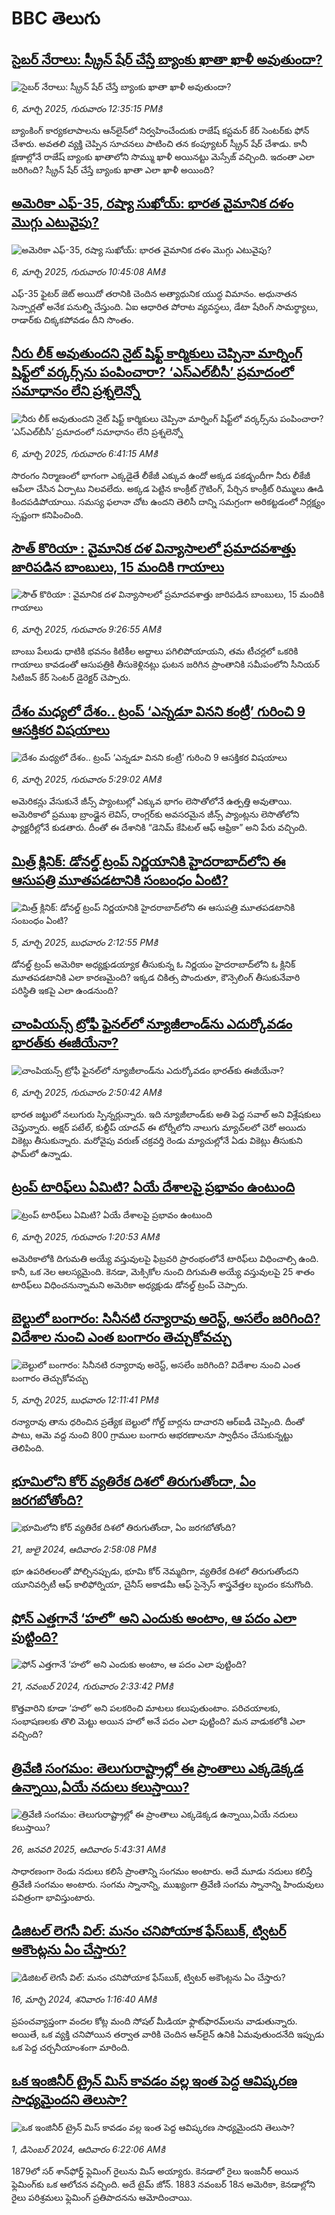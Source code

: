 # BBC తెలుగు## [సైబర్ నేరాలు:  స్క్రీన్ షేర్ చేస్తే  బ్యాంకు ఖాతా ఖాళీ అవుతుందా? ](https://www.bbc.com/telugu/articles/czedry450zzo?at_campaign=githubrss)![సైబర్ నేరాలు:  స్క్రీన్ షేర్ చేస్తే  బ్యాంకు ఖాతా ఖాళీ అవుతుందా? ](https://ichef.bbci.co.uk/ace/standard/240/cpsprodpb/7939/live/f90d1f90-fa71-11ef-9e61-71ee71f26eb1.jpg)_6, మార్చి 2025, గురువారం 12:35:15 PMకి_బ్యాంకింగ్ కార్యకలాపాలను ఆన్‌లైన్‌లో నిర్వహించేందుకు రాజేష్ కస్టమర్ కేర్ సెంటర్‌కు ఫోన్ చేశారు. అవతలి వ్యక్తి చెప్పిన సూచనలు పాటించి తన కంప్యూటర్ స్క్రీన్ షేర్ చేశాడు. కానీ క్షణాల్లోనే రాజేష్ బ్యాంకు ఖాతాలోని సొమ్ము ఖాళీ అయినట్టు మెస్సేజ్ వచ్చింది.  ఇదంతా ఎలా జరిగింది? స్క్రీన్ షేర్ చేస్తే బ్యాంకు ఖాతా ఎలా ఖాళీ అయింది?## [అమెరికా ఎఫ్-35, రష్యా సుఖోయ్: భారత వైమానిక దళం మొగ్గు ఎటువైపు?](https://www.bbc.com/telugu/articles/cq5z3vjwlngo?at_campaign=githubrss)![అమెరికా ఎఫ్-35, రష్యా సుఖోయ్: భారత వైమానిక దళం మొగ్గు ఎటువైపు?](https://ichef.bbci.co.uk/ace/standard/240/cpsprodpb/4357/live/f51a8bd0-fa75-11ef-8dcb-3f023053714d.jpg)_6, మార్చి 2025, గురువారం 10:45:08 AMకి_ఎఫ్-35 ఫైటర్ జెట్ అయిదో తరానికి చెందిన అత్యాధునిక యుద్ధ విమానం. అధునాతన సెన్సార్లతో అనేక పనుల్ని చేస్తుంది. ఏఐ ఆధారిత పోరాట వ్యవస్థలు, డేటా షేరింగ్ సామర్థ్యాలు, రాడార్‌కు చిక్కకపోవడం దీని సొంతం.## [నీరు లీక్ అవుతుందని నైట్ షిఫ్ట్ కార్మికులు చెప్పినా మార్నింగ్ షిఫ్ట్‌లో వర్కర్స్‌ను పంపించారా? ‘ఎస్ఎల్‌బీసీ’ ప్రమాదంలో సమాధానం లేని ప్రశ్నలెన్నో](https://www.bbc.com/telugu/articles/ce8m7gx83rlo?at_campaign=githubrss)![నీరు లీక్ అవుతుందని నైట్ షిఫ్ట్ కార్మికులు చెప్పినా మార్నింగ్ షిఫ్ట్‌లో వర్కర్స్‌ను పంపించారా? ‘ఎస్ఎల్‌బీసీ’ ప్రమాదంలో సమాధానం లేని ప్రశ్నలెన్నో](https://ichef.bbci.co.uk/ace/standard/240/cpsprodpb/3822/live/2b4c5910-fa56-11ef-a503-4177787e4851.jpg)_6, మార్చి 2025, గురువారం 6:41:15 AMకి_సొరంగం నిర్మాణంలో భాగంగా ఎక్కడైతే లీకేజీ ఎక్కువ ఉందో అక్కడ పకడ్బందీగా నీరు లీకేజీ ఆపేలా చేసిన ఏర్పాటు నిలవలేదు. అక్కడ పెట్టిన కాంక్రీట్ గ్రౌటింగ్, పేర్చిన కాంక్రీట్ రిమ్ములు ఊడి కిందపడిపోయాయి. సమస్య ఫలానా చోట ఉందని తెలిసీ దాన్ని సమగ్రంగా అరికట్టడంలో నిర్లక్ష్యం స్పష్టంగా కనిపించింది.## [సౌత్ కొరియా : వైమానిక దళ  విన్యాసాలలో ప్రమాదవశాత్తు జారిపడిన బాంబులు, 15 మందికి గాయాలు ](https://www.bbc.com/telugu/articles/c70ex6j4x45o?at_campaign=githubrss)![సౌత్ కొరియా : వైమానిక దళ  విన్యాసాలలో ప్రమాదవశాత్తు జారిపడిన బాంబులు, 15 మందికి గాయాలు ](https://ichef.bbci.co.uk/ace/standard/240/cpsprodpb/8783/live/220ca010-fa5d-11ef-8c03-7dfdbeeb2526.jpg)_6, మార్చి 2025, గురువారం 9:26:55 AMకి_బాంబు పేలుడు ధాటికి భవనం కిటికీల అద్దాలు పగిలిపోయాయని, తమ టీచర్లలో ఒకరికి గాయాలు కావడంతో ఆసుపత్రికి తీసుకెళ్లినట్లు  ఘటన జరిగిన ప్రాంతానికి సమీపంలోని సీనియర్ సిటిజన్ కేర్ సెంటర్ డైరెక్టర్ చెప్పారు.## [దేశం మధ్యలో దేశం.. ట్రంప్ ‘ఎన్నడూ వినని కంట్రీ’ గురించి 9 ఆసక్తికర విషయాలు](https://www.bbc.com/telugu/articles/cvg13ejv03vo?at_campaign=githubrss)![దేశం మధ్యలో దేశం.. ట్రంప్ ‘ఎన్నడూ వినని కంట్రీ’ గురించి 9 ఆసక్తికర విషయాలు](https://ichef.bbci.co.uk/ace/standard/240/cpsprodpb/e9ba/live/1f976e40-fa45-11ef-b80b-5d992a8100fd.jpg)_6, మార్చి 2025, గురువారం 5:29:02 AMకి_అమెరికన్లు వేసుకునే జీన్స్ ప్యాంటుల్లో ఎక్కువ భాగం లెసొతోలోనే ఉత్పత్తి అవుతాయి. అమెరికాలో ప్రముఖ బ్రాండ్లైన లెవిస్, రాంగ్లర్‌కు అవసరమైన జీన్స్ ప్యాంట్లను లెసొతోలోని ఫ్యాక్టరీల్లోనే కుడతారు. దీంతో ఈ దేశానికి  “డెనిమ్ కేపిటల్ ఆఫ్ ఆఫ్రికా” అని పేరు వచ్చింది.## [మిత్ర్ క్లినిక్: డోనల్డ్ ట్రంప్ నిర్ణయానికి హైదరాబాద్‌లోని ఈ ఆసుపత్రి మూతపడటానికి సంబంధం ఏంటి? ](https://www.bbc.com/telugu/articles/ckgz3d49evdo?at_campaign=githubrss)![మిత్ర్ క్లినిక్: డోనల్డ్ ట్రంప్ నిర్ణయానికి హైదరాబాద్‌లోని ఈ ఆసుపత్రి మూతపడటానికి సంబంధం ఏంటి? ](https://ichef.bbci.co.uk/ace/standard/240/cpsprodpb/32fb/live/8e6fae70-fa56-11ef-a503-4177787e4851.jpg)_5, మార్చి 2025, బుధవారం 2:12:55 PMకి_డోనల్డ్ ట్రంప్ అమెరికా అధ్యక్షుడయ్యాక తీసుకున్న ఓ నిర్ణయం హైదరాబాద్‌లోని ఓ క్లినిక్ మూతపడటానికి ఎలా కారణమైంది? ఇక్కడ చికిత్స పొందుతూ, కౌన్సెలింగ్ తీసుకునేవారి పరిస్థితి ఇకపై ఎలా ఉండనుంది?## [చాంపియన్స్‌ ట్రోఫీ ఫైనల్‌లో న్యూజీలాండ్‌ను ఎదుర్కోవడం భారత్‌కు ఈజీయేనా?](https://www.bbc.com/telugu/articles/cy83k0le88lo?at_campaign=githubrss)![చాంపియన్స్‌ ట్రోఫీ ఫైనల్‌లో న్యూజీలాండ్‌ను ఎదుర్కోవడం భారత్‌కు ఈజీయేనా?](https://ichef.bbci.co.uk/ace/standard/240/cpsprodpb/00a3/live/725d2660-fa36-11ef-8b6d-ffedfccd010d.jpg)_6, మార్చి 2025, గురువారం 2:50:42 AMకి_భారత జట్టులో నలుగురు స్పిన్నర్లున్నారు. ఇది న్యూజీలాండ్‌కు అతి పెద్ద సవాల్ అని విశ్లేషకులు చెప్తున్నారు. అక్షర్ పటేల్, కుల్దీప్ యాదవ్ ఈ టోర్నీలోని నాలుగు మ్యాచ్‌లలో చెరో అయిదు వికెట్లు తీసుకున్నారు. మరోవైపు వరుణ్ చక్రవర్తి రెండు మ్యాచుల్లోనే ఏడు వికెట్లు తీసుకుని ఫామ్‌లో ఉన్నాడు.## [ట్రంప్ టారిఫ్‌లు ఏమిటి? ఏయే దేశాలపై ప్రభావం ఉంటుంది](https://www.bbc.com/telugu/articles/czdnvvgze03o?at_campaign=githubrss)![ట్రంప్ టారిఫ్‌లు ఏమిటి? ఏయే దేశాలపై ప్రభావం ఉంటుంది](https://ichef.bbci.co.uk/ace/standard/240/cpsprodpb/825e/live/7b8ea4b0-f915-11ef-896e-d7e7fb1719a4.jpg)_6, మార్చి 2025, గురువారం 1:20:53 AMకి_అమెరికాలోకి దిగుమతి అయ్యే వస్తువులపై ఫిబ్రవరి ప్రారంభంలోనే టారిఫ్‌లు విధించాల్సి ఉంది. కానీ, ఒక నెల ఆలస్యమైంది. కెనడా, మెక్సికోల నుంచి దిగుమతి అయ్యే వస్తువులపై 25 శాతం టారిఫ్‌లు విధించనున్నామని అమెరికా అధ్యక్షుడు డోనల్డ్ ట్రంప్ చెప్పారు.## [బెల్టులో బంగారం:  సినీనటి రన్యారావు అరెస్ట్, అసలేం జరిగింది? విదేశాల నుంచి ఎంత బంగారం తెచ్చుకోవచ్చు](https://www.bbc.com/telugu/articles/c743zgwxxd8o?at_campaign=githubrss)![బెల్టులో బంగారం:  సినీనటి రన్యారావు అరెస్ట్, అసలేం జరిగింది? విదేశాల నుంచి ఎంత బంగారం తెచ్చుకోవచ్చు](https://ichef.bbci.co.uk/ace/standard/240/cpsprodpb/ec64/live/e4045360-f9aa-11ef-8c03-7dfdbeeb2526.jpg)_5, మార్చి 2025, బుధవారం 12:11:41 PMకి_రన్యారావు తాను ధరించిన ప్రత్యేక బెల్టులో గోల్డ్ బార్లను దాచారని ఆర్ఐడీ చెప్పింది.  దీంతో పాటు, ఆమె వద్ద నుంచి 800 గ్రాముల బంగారు ఆభరణాలనూ  స్వాధీనం చేసుకున్నట్టు తెలిపింది.## [భూమిలోని కోర్ వ్యతిరేక దిశలో తిరుగుతోందా, ఏం జరగబోతోంది?](https://www.bbc.com/telugu/articles/crgr7rnd7g4o?at_campaign=githubrss)![భూమిలోని కోర్ వ్యతిరేక దిశలో తిరుగుతోందా, ఏం జరగబోతోంది?](https://ichef.bbci.co.uk/ace/standard/240/cpsprodpb/cc28/live/4457bc00-3ec3-11ef-b2f4-77406157b906.jpg)_21, జులై 2024, ఆదివారం 2:58:08 PMకి_భూ ఉపరితలంతో పోల్చినప్పుడు, భూమి కోర్ నెమ్మదిగా, వ్యతిరేక దిశలో తిరుగుతోందని యూనివర్సిటీ ఆఫ్ కాలిఫోర్నియా, చైనీస్ అకాడమీ ఆఫ్ సైన్సెస్‌ శాస్త్రవేత్తల బృందం కనుగొంది.## [ఫోన్ ఎత్తగానే ‘హలో’ అని ఎందుకు అంటాం, ఆ పదం ఎలా పుట్టింది?](https://www.bbc.com/telugu/articles/cgj7x7gdjq4o?at_campaign=githubrss)![ఫోన్ ఎత్తగానే ‘హలో’ అని ఎందుకు అంటాం, ఆ పదం ఎలా పుట్టింది?](https://ichef.bbci.co.uk/ace/standard/240/cpsprodpb/0618/live/7a20ebb0-a807-11ef-b21e-5359bd56d02f.jpg)_21, నవంబర్ 2024, గురువారం 2:33:42 PMకి_కొత్తవారిని కూడా ‘హలో’ అని పలకరించి మాటలు కలుపుతుంటాం.  పరిచయాలకు, సంభాషణలకు తొలి మెట్టు అయిన హలో అనే పదం ఎలా పుట్టింది? మన వాడుకలోకి ఎలా వచ్చింది?## [త్రివేణి సంగమం: తెలుగురాష్ట్రాల్లో ఈ ప్రాంతాలు ఎక్కడెక్కడ ఉన్నాయి,ఏయే నదులు కలుస్తాయి? ](https://www.bbc.com/telugu/articles/cz7elrr17jeo?at_campaign=githubrss)![త్రివేణి సంగమం: తెలుగురాష్ట్రాల్లో ఈ ప్రాంతాలు ఎక్కడెక్కడ ఉన్నాయి,ఏయే నదులు కలుస్తాయి? ](https://ichef.bbci.co.uk/ace/standard/240/cpsprodpb/9dad/live/7f50e780-da42-11ef-a37f-eba91255dc3d.jpg)_26, జనవరి 2025, ఆదివారం 5:43:31 AMకి_సాధారణంగా రెండు నదులు కలిసే ప్రాంతాన్ని సంగమం అంటారు. అదే మూడు నదులు కలిస్తే త్రివేణి సంగమం అంటారు. సంగమ స్నానాన్ని, ముఖ్యంగా త్రివేణి సంగమ స్నానాన్ని హిందువులు పవిత్రంగా భావిస్తుంటారు.## [డిజిటల్ లెగసీ విల్: మనం చనిపోయాక ఫేస్‌బుక్, ట్విటర్‌ అకౌంట్లను ఏం చేస్తారు?](https://www.bbc.com/telugu/articles/cx0zl1qeyq2o?at_campaign=githubrss)![డిజిటల్ లెగసీ విల్: మనం చనిపోయాక ఫేస్‌బుక్, ట్విటర్‌ అకౌంట్లను ఏం చేస్తారు?](https://ichef.bbci.co.uk/ace/standard/240/cpsprodpb/bea2/live/2323ffd0-e2d4-11ee-9410-0f893255c2a0.jpg)_16, మార్చి 2024, శనివారం 1:16:40 AMకి_ప్రపంచవ్యాప్తంగా వందల కోట్ల మంది సోషల్ మీడియా ఫ్లాట్‌ఫారమ్‌లను వాడుతున్నారు. అయితే, ఒక వ్యక్తి చనిపోయిన తర్వాత వారికి చెందిన ఆన్‌లైన్ ఉనికి ఏమవుతుందనేది ఇప్పుడు ఒక పెద్ద చర్చనీయాంశంగా మారింది.## [ఒక ఇంజినీర్ ట్రైన్ మిస్ కావడం వల్ల ఇంత పెద్ద ఆవిష్కరణ సాధ్యమైందని తెలుసా?](https://www.bbc.com/telugu/articles/c774y4mdrgdo?at_campaign=githubrss)![ఒక ఇంజినీర్ ట్రైన్ మిస్ కావడం వల్ల ఇంత పెద్ద ఆవిష్కరణ సాధ్యమైందని తెలుసా?](https://ichef.bbci.co.uk/ace/standard/240/cpsprodpb/d07c/live/d2f92490-ab19-11ef-8264-5f9791599833.jpg)_1, డిసెంబర్ 2024, ఆదివారం 6:22:06 AMకి_1879లో సర్ శాన్‌ఫోర్డ్ ఫ్లెమింగ్ రైలును మిస్ అయ్యారు. కెనడాలో రైలు ఇంజనీర్ అయిన ఫ్లెమింగ్‌కు ఒక ఆలోచన వచ్చింది. అదే టైమ్ జోన్‌. 
1883 నవంబర్ 18న అమెరికా, కెనడాల్లోని రైలు పరిశ్రమలు ఫ్లెమింగ్ ప్రతిపాదనను ఆమోదించాయి.